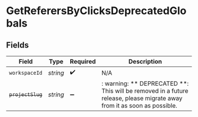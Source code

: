 # GetReferersByClicksDeprecatedGlobals


## Fields

| Field                                                                                                                   | Type                                                                                                                    | Required                                                                                                                | Description                                                                                                             |
| ----------------------------------------------------------------------------------------------------------------------- | ----------------------------------------------------------------------------------------------------------------------- | ----------------------------------------------------------------------------------------------------------------------- | ----------------------------------------------------------------------------------------------------------------------- |
| `workspaceId`                                                                                                           | *string*                                                                                                                | :heavy_check_mark:                                                                                                      | N/A                                                                                                                     |
| ~~`projectSlug`~~                                                                                                       | *string*                                                                                                                | :heavy_minus_sign:                                                                                                      | : warning: ** DEPRECATED **: This will be removed in a future release, please migrate away from it as soon as possible. |